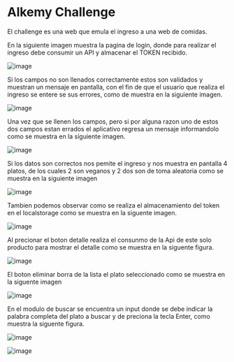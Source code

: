 # Alkemy Challenge
El challenge es una web que emula el ingreso a una web de comidas.

En la siguiente imagen muestra la pagina de login, donde para realizar el ingreso debe consumir un API y almacenar el TOKEN recibido. 

![image](https://user-images.githubusercontent.com/27816405/176963666-19db9b1d-772c-4389-945e-f056140e3bcf.png)


Si los campos no son llenados correctamente estos son validados y muestran un mensaje en pantalla, con el fin de que el usuario que realiza el ingreso se entere se sus errores, como de muestra en la siguiente imagen.

![image](https://user-images.githubusercontent.com/27816405/176964396-fbaf860c-a9ee-4095-97a4-55964d5e432d.png)


Una vez que se llenen los campos, pero si por alguna razon uno de estos dos campos estan errados el aplicativo regresa un mensaje informandolo como se muestra en la siguiente imagen.

![image](https://user-images.githubusercontent.com/27816405/176964732-6108f681-e07b-40f5-b2bb-5a2934b32e2b.png)

Si los datos son correctos nos pemite el ingreso y nos muestra en pantalla 4 platos, de los cuales 2 son veganos y 2 dos son de toma aleatoria como se muestra en la siguiente imagen

![image](https://user-images.githubusercontent.com/27816405/176965119-02104f1b-c376-43a3-8125-53fe8084838b.png)

Tambien podemos observar como se realiza el almacenamiento del token en el localstorage como se muestra en la siguente imagen.

![image](https://user-images.githubusercontent.com/27816405/176965227-ce908bae-61ca-4708-86f1-79fc71184044.png)


Al precionar el boton detalle realiza el consunmo de la Api de este solo producto para mostrar el detalle como se muestra en la siguente figura.

![image](https://user-images.githubusercontent.com/27816405/177005292-9ac1fd55-8a54-43f4-9bab-49b4de0d1f7e.png)

El boton eliminar borra de la lista el plato seleccionado como se muestra en la siguente imagen

![image](https://user-images.githubusercontent.com/27816405/177005369-204487a2-331d-483a-9ca0-c42fa4205b18.png)


En el modulo de buscar se encuentra un input donde se debe indicar la palabra completa del plato a buscar y de preciona la tecla Enter, como muestra la siguente figura.

![image](https://user-images.githubusercontent.com/27816405/177005420-51cb9c0f-1ada-42c9-9760-2f64465f3857.png)

![image](https://user-images.githubusercontent.com/27816405/177005437-373eb4ca-2613-4de9-8cf1-5b92860b72e2.png)






 


